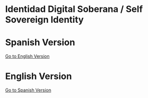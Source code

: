 # Identidad Digital Soberana / Self Sovereign Identity 


# Spanish Version

[Go to English Version](#english-version)




# English Version

[Go to Spanish Version](#spanish-version)


